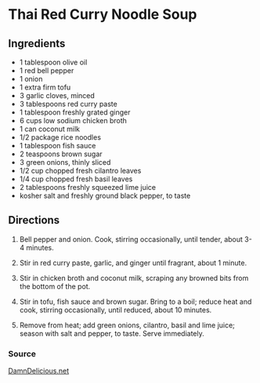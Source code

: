 # Thai Red Curry Noodle Soup

## Ingredients

- 1 tablespoon olive oil
- 1 red bell pepper
- 1 onion
- 1 extra firm tofu
- 3 garlic cloves, minced
- 3 tablespoons red curry paste
- 1 tablespoon freshly grated ginger
- 6 cups low sodium chicken broth
- 1 can coconut milk
- 1/2 package rice noodles
- 1 tablespoon fish sauce
- 2 teaspoons brown sugar
- 3 green onions, thinly sliced
- 1/2 cup chopped fresh cilantro leaves
- 1/4 cup chopped fresh basil leaves
- 2 tablespoons freshly squeezed lime juice
- kosher salt and freshly ground black pepper, to taste

## Directions

1. Bell pepper and onion. Cook, stirring occasionally, until
   tender, about 3-4 minutes.

1. Stir in red curry paste, garlic, and ginger until fragrant, about 1 minute.

1. Stir in chicken broth and coconut milk, scraping any browned bits from the
   bottom of the pot.

1. Stir in tofu, fish sauce and brown sugar. Bring to a boil; reduce heat and
   cook, stirring occasionally, until reduced, about 10 minutes.

1. Remove from heat; add green onions, cilantro, basil and lime juice; season
   with salt and pepper, to taste. Serve immediately.

### Source

[DamnDelicious.net](https://damndelicious.net/2018/04/18/thai-red-curry-noodle-soup/print/)
